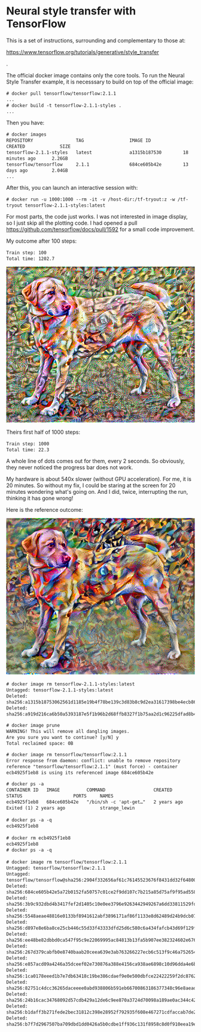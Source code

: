 # Neural style transfer with TensorFlow

This is a set of instructions, surrounding and complementary to those at:

https://www.tensorflow.org/tutorials/generative/style_transfer

.

The official docker image contains only the core tools. To run
the Neural Style Transfer example, it is necesssary to build on top
of the official image:

```
# docker pull tensorflow/tensorflow:2.1.1
...
# docker build -t tensorflow-2.1.1-styles .
...
```

Then you have:

```
# docker images
REPOSITORY                TAG                 IMAGE ID            CREATED             SIZE
tensorflow-2.1.1-styles   latest              a1315b187530        18 minutes ago      2.26GB
tensorflow/tensorflow     2.1.1               684ce605b42e        13 days ago         2.04GB
...
```

After this, you can launch an interactive session with:

```
# docker run -u 1000:1000 --rm -it -v /host-dir:/tf-tryout:z -w /tf-tryout tensorflow-2.1.1-styles:latest
```

For most parts, the code just works. I was not interested in image display, so I just skip all the plotting code. I had opened a pull
https://github.com/tensorflow/docs/pull/1592 for a small code improvement.

My outcome after 100 steps:

```
Train step: 100
Total time: 1202.7
```

![my run](images/stylized-image-100.png)

Theirs first half of 1000 steps:

```
Train step: 1000
Total time: 22.3
```

A whole line of dots comes out for them, every 2 seconds. So obviously, they never noticed the progress bar does not work.

My hardware is about 540x slower (without GPU acceleration). For me, it is 20 minutes. So without my fix, I could be staring
at the screen for 20 minutes wondering what's going on. And I did, twice, interrupting the run, thinking it has gone wrong!

Here is the reference outcome:

![the official tutorial reference](images/stylized-image.png)

```
# docker image rm tensorflow-2.1.1-styles:latest
Untagged: tensorflow-2.1.1-styles:latest
Deleted: sha256:a1315b18753062561d1185e19b4f78be139c3d83b8c9d2ea31617398be4ecb86
Deleted: sha256:a919d216ca6b50a5393187e5f1b96b2d68ffb8327f1b75aa2d1c96225dfad8b4
```

```
# docker image prune
WARNING! This will remove all dangling images.
Are you sure you want to continue? [y/N] y
Total reclaimed space: 0B
```

```
# docker image rm tensorflow/tensorflow:2.1.1
Error response from daemon: conflict: unable to remove repository reference "tensorflow/tensorflow:2.1.1" (must force) - container ecb4925f1eb8 is using its referenced image 684ce605b42e
```

```
# docker ps -a
CONTAINER ID   IMAGE          COMMAND                  CREATED       STATUS                   PORTS     NAMES
ecb4925f1eb8   684ce605b42e   "/bin/sh -c 'apt-get…"   2 years ago   Exited (1) 2 years ago             strange_lewin

# docker ps -a -q
ecb4925f1eb8

# docker rm ecb4925f1eb8
ecb4925f1eb8
# docker ps -a -q

# docker image rm tensorflow/tensorflow:2.1.1
Untagged: tensorflow/tensorflow:2.1.1
Untagged: tensorflow/tensorflow@sha256:2904f332656af61c76145523676f8431dd32f64800b4211a97bc7b7d0176a8db
Deleted: sha256:684ce605b42e5a72b0152fa50757c01ce2f9dd107c7b215a85d75af9f95ad558
Deleted: sha256:3b9c932dbd4b3417fef2d1405c10e0ee3796e9263442949267a6dd33811529fd
Deleted: sha256:5548aeae48816e0133bf8941612abf3896171af86f1133e8d62489d24b9dcb07
Deleted: sha256:d897e8e6ba8ce25cb446c55d33f43333dfd25d6c580c6a434fafcb43d69f129f
Deleted: sha256:ee48be82dbbd0ca547f95c9e22069995ac84813b13fa5b907ee382324602e676
Deleted: sha256:267d379cabfb0e8740baab20ceea639e3ab763266227ecb6c513f9c46a752654
Deleted: sha256:e857acd09a4246a35dceef02e730876a388e4156ca938ae6898c10d96dda4e6b
Deleted: sha256:1ca0178eeed1b7e7db63418c19be386cdaef9e0e500dbfce22422259f2dc8762
Deleted: sha256:82751c4dcc36265daceeee0abd938806b591eb66700863186377348c96e8aead
Deleted: sha256:24b16cac34768092d57cdb429a12de6c9ee870a3724d70098a189ae0ac344c42
Deleted: sha256:b1daff3b271fede2bec31812c398e28952f792935f608e467271cdfaccab7de2
Deleted: sha256:b7f7d2967507ba709dbd1dd0426a5b0cdbe1ff936c131f8958c8d0f910eea19e
```
